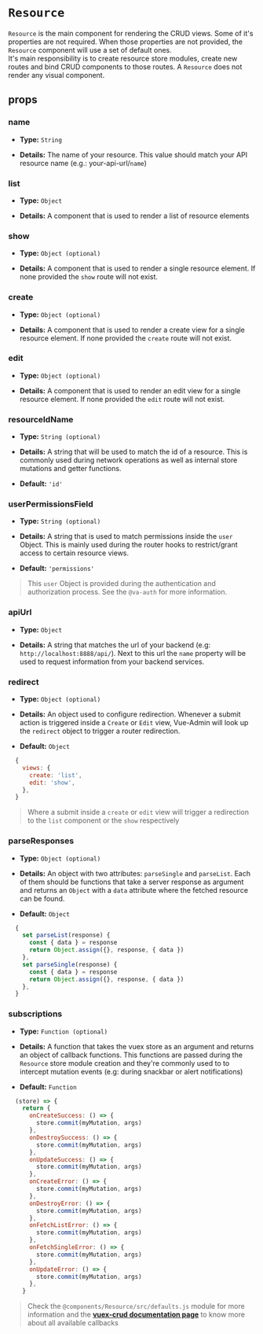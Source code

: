 # `Resource`

`Resource` is the main component for rendering the CRUD views. Some of it's properties are not required. When those properties are not provided, the `Resource` component will use a set of default ones.  
It's main responsibility is to create resource store modules, create new routes and bind CRUD components to those routes. A `Resource` does not render any visual component.

## props

### name

+   **Type:** `String`

+   **Details:** The name of your resource. This value should match your API resource name (e.g.: your-api-url/`name`)

### list

+   **Type:** `Object`

+   **Details:** A component that is used to render a list of resource elements

### show

+   **Type:** `Object (optional)`

+   **Details:** A component that is used to render a single resource element. If none provided the `show` route will not exist.

### create

+   **Type:** `Object (optional)`

+   **Details:** A component that is used to render a create view for a single resource element. If none provided the `create` route will not exist.

### edit

+   **Type:** `Object (optional)`

+   **Details:** A component that is used to render an edit view for a single resource element. If none provided the `edit` route will not exist.

### resourceIdName

+   **Type:** `String (optional)`

+   **Details:** A string that will be used to match the id of a resource. This is commonly used during network operations as well as internal store mutations and getter functions.

+   **Default:** `'id'`

### userPermissionsField

+   **Type:** `String (optional)`

+   **Details:** A string that is used to match permissions inside the `user` Object. This is mainly used during the router hooks to restrict/grant access to certain resource views.

+   **Default:** `'permissions'`

> This `user` Object is provided during the authentication and authorization process. See the `@va-auth` for more information.

### apiUrl

+   **Type:** `Object`

+   **Details:** A string that matches the url of your backend (e.g: `http://localhost:8888/api/`). Next to this url the `name` property will be used to request information from your backend services.

### redirect

+   **Type:** `Object (optional)`

+   **Details:** An object used to configure redirection. Whenever a submit action is triggered inside a `Create` or `Edit` view, Vue-Admin will look up the `redirect` object to trigger a router redirection.

+   **Default:** `Object`

  ```javascript
    {
      views: {
        create: 'list',
        edit: 'show',
      },
    }
  ```
  > Where a submit inside a `create` or `edit` view will trigger a redirection to the `list` component or the `show` respectively
  
### parseResponses
  
+   **Type:** `Object (optional)`
  
+   **Details:** An object with two attributes: `parseSingle` and `parseList`. Each of them should be functions that take a server response as argument and returns an `Object` with a `data` attribute where the fetched resource can be found.
  
+   **Default:** `Object`
  
  ```javascript
    {
      set parseList(response) {
        const { data } = response
        return Object.assign({}, response, { data })
      },
      set parseSingle(response) {
        const { data } = response
        return Object.assign({}, response, { data })
      },
    }
  ```

### subscriptions

+   **Type:** `Function (optional)`

+   **Details:** A function that takes the vuex store as an argument and returns an object of callback functions. This functions are passed during the `Resource` store module creation and they're commonly used to to intercept mutation events (e.g: during snackbar or alert notifications)

+   **Default:** `Function`

  ```js
    (store) => {
      return {
        onCreateSuccess: () => {
          store.commit(myMutation, args)
        },
        onDestroySuccess: () => {
          store.commit(myMutation, args)
        },
        onUpdateSuccess: () => {
          store.commit(myMutation, args)
        },
        onCreateError: () => {
          store.commit(myMutation, args)
        },
        onDestroyError: () => {
          store.commit(myMutation, args)
        },
        onFetchListError: () => {
          store.commit(myMutation, args)
        },
        onFetchSingleError: () => {
          store.commit(myMutation, args)
        },
        onUpdateError: () => {
          store.commit(myMutation, args)
        },
      }
  ```
  
  > Check the `@components/Resource/src/defaults.js` module for more information and the [**vuex-crud documentation page**](https://github.com/JiriChara/vuex-crud#advanced-usage) to know more about all available callbacks
